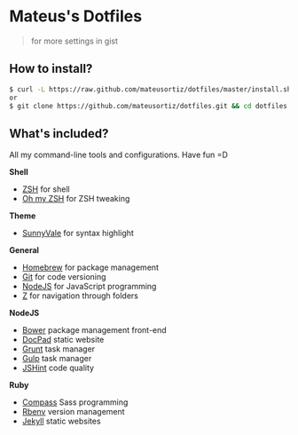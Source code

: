 # Mateus's Dotfiles

> for more settings in gist

## How to install?

```sh
$ curl -L https://raw.github.com/mateusortiz/dotfiles/master/install.sh || sh
or
$ git clone https://github.com/mateusortiz/dotfiles.git && cd dotfiles && sh install.sh
```

## What's included?

All my command-line tools and  configurations. Have fun =D

**Shell**

* [ZSH](http://www.zsh.org/) for shell
* [Oh my ZSH]() for ZSH tweaking

**Theme**

* [SunnyVale](https://github.com/mateusortiz/sunnyvale-theme) for syntax highlight

**General**

* [Homebrew]() for package management
* [Git]() for code versioning
* [NodeJS]() for JavaScript programming
* [Z]() for navigation through folders

**NodeJS**

* [Bower]() package management front-end
* [DocPad]() static website
* [Grunt]() task manager
* [Gulp]() task manager
* [JSHint]() code quality

**Ruby**

* [Compass]() Sass programming
* [Rbenv]() version management
* [Jekyll]() static websites
